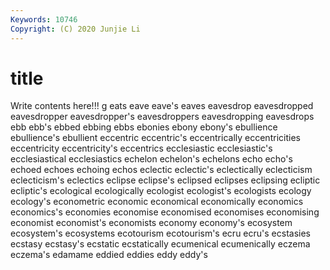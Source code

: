 ```yaml
---
Keywords: 10746
Copyright: (C) 2020 Junjie Li
---
```


# title

Write contents here!!!
g 
eats 
eave 
eave's 
eaves 
eavesdrop 
eavesdropped
eavesdropper 
eavesdropper's 
eavesdroppers 
eavesdropping 
eavesdrops 
ebb 
ebb's 
ebbed 
ebbing 
ebbs
ebonies 
ebony 
ebony's 
ebullience 
ebullience's 
ebullient 
eccentric 
eccentric's 
eccentrically 
eccentricities
eccentricity 
eccentricity's 
eccentrics 
ecclesiastic 
ecclesiastic's 
ecclesiastical 
ecclesiastics 
echelon 
echelon's 
echelons
echo 
echo's 
echoed 
echoes 
echoing 
echos 
eclectic 
eclectic's 
eclectically 
eclecticism
eclecticism's 
eclectics 
eclipse 
eclipse's 
eclipsed 
eclipses 
eclipsing 
ecliptic 
ecliptic's 
ecological
ecologically 
ecologist 
ecologist's 
ecologists 
ecology 
ecology's 
econometric 
economic 
economical 
economically
economics 
economics's 
economies 
economise 
economised 
economises 
economising 
economist 
economist's 
economists
economy 
economy's 
ecosystem 
ecosystem's 
ecosystems 
ecotourism 
ecotourism's 
ecru 
ecru's 
ecstasies
ecstasy 
ecstasy's 
ecstatic 
ecstatically 
ecumenical 
ecumenically 
eczema 
eczema's 
edamame 
eddied
eddies 
eddy 
eddy's 

